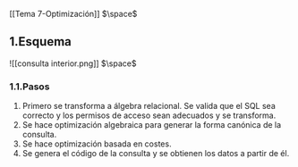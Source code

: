 [[Tema 7-Optimización]]
$\space$
## 1.Esquema

![[consulta interior.png]]
$\space$
### 1.1.Pasos
1. Primero se transforma a álgebra relacional. Se valida que el SQL sea correcto y los permisos de acceso sean adecuados y se transforma.
2. Se hace optimización algebraica para generar la forma canónica de la consulta.
3. Se hace optimización basada en costes.
4. Se genera el código de la consulta y se obtienen los datos a partir de él.